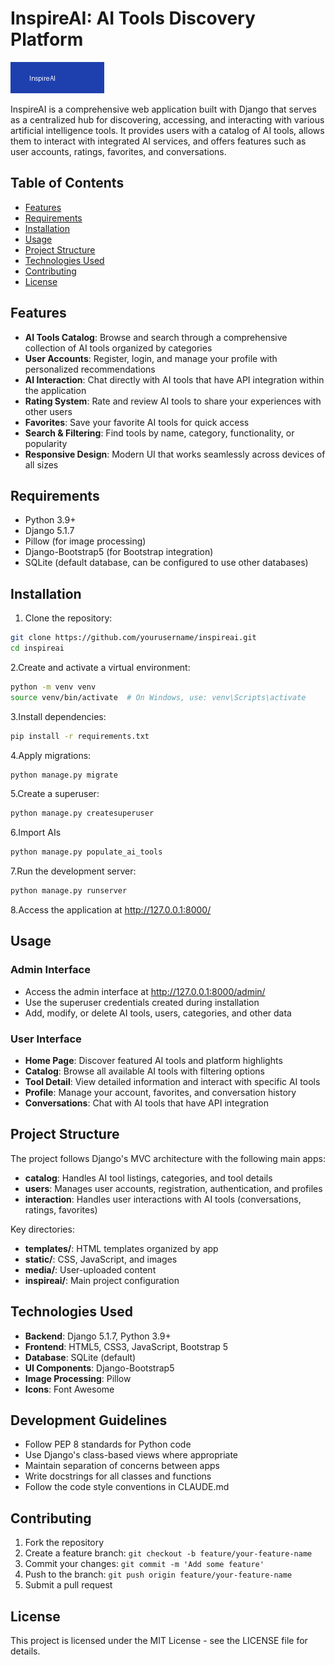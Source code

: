 # InspireAI: AI Tools Discovery Platform

![InspireAI Logo](static/images/logo.png)

InspireAI is a comprehensive web application built with Django that serves as a centralized hub for discovering, accessing, and interacting with various artificial intelligence tools. It provides users with a catalog of AI tools, allows them to interact with integrated AI services, and offers features such as user accounts, ratings, favorites, and conversations.

## Table of Contents

- [Features](#features)
- [Requirements](#requirements)
- [Installation](#installation)
- [Usage](#usage)
- [Project Structure](#project-structure)
- [Technologies Used](#technologies-used)
- [Contributing](#contributing)
- [License](#license)

## Features

- **AI Tools Catalog**: Browse and search through a comprehensive collection of AI tools organized by categories
- **User Accounts**: Register, login, and manage your profile with personalized recommendations
- **AI Interaction**: Chat directly with AI tools that have API integration within the application
- **Rating System**: Rate and review AI tools to share your experiences with other users
- **Favorites**: Save your favorite AI tools for quick access
- **Search & Filtering**: Find tools by name, category, functionality, or popularity
- **Responsive Design**: Modern UI that works seamlessly across devices of all sizes

## Requirements

- Python 3.9+
- Django 5.1.7
- Pillow (for image processing)
- Django-Bootstrap5 (for Bootstrap integration)
- SQLite (default database, can be configured to use other databases)

## Installation

1. Clone the repository:

```bash
git clone https://github.com/yourusername/inspireai.git
cd inspireai
```

2.Create and activate a virtual environment:

```bash
python -m venv venv
source venv/bin/activate  # On Windows, use: venv\Scripts\activate
```

3.Install dependencies:

```bash
pip install -r requirements.txt
```

4.Apply migrations:

```bash
python manage.py migrate
```

5.Create a superuser:

```bash
python manage.py createsuperuser
```

6.Import AIs

```bash
python manage.py populate_ai_tools
```

7.Run the development server:

```bash
python manage.py runserver
```

8.Access the application at <http://127.0.0.1:8000/>

## Usage

### Admin Interface

- Access the admin interface at <http://127.0.0.1:8000/admin/>
- Use the superuser credentials created during installation
- Add, modify, or delete AI tools, users, categories, and other data

### User Interface

- **Home Page**: Discover featured AI tools and platform highlights
- **Catalog**: Browse all available AI tools with filtering options
- **Tool Detail**: View detailed information and interact with specific AI tools
- **Profile**: Manage your account, favorites, and conversation history
- **Conversations**: Chat with AI tools that have API integration

## Project Structure

The project follows Django's MVC architecture with the following main apps:

- **catalog**: Handles AI tool listings, categories, and tool details
- **users**: Manages user accounts, registration, authentication, and profiles
- **interaction**: Handles user interactions with AI tools (conversations, ratings, favorites)

Key directories:

- **templates/**: HTML templates organized by app
- **static/**: CSS, JavaScript, and images
- **media/**: User-uploaded content
- **inspireai/**: Main project configuration

## Technologies Used

- **Backend**: Django 5.1.7, Python 3.9+
- **Frontend**: HTML5, CSS3, JavaScript, Bootstrap 5
- **Database**: SQLite (default)
- **UI Components**: Django-Bootstrap5
- **Image Processing**: Pillow
- **Icons**: Font Awesome

## Development Guidelines

- Follow PEP 8 standards for Python code
- Use Django's class-based views where appropriate
- Maintain separation of concerns between apps
- Write docstrings for all classes and functions
- Follow the code style conventions in CLAUDE.md

## Contributing

1. Fork the repository
2. Create a feature branch: `git checkout -b feature/your-feature-name`
3. Commit your changes: `git commit -m 'Add some feature'`
4. Push to the branch: `git push origin feature/your-feature-name`
5. Submit a pull request

## License

This project is licensed under the MIT License - see the LICENSE file for details.
